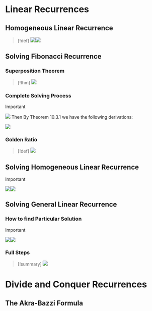 # Linear Recurrences
## Homogeneous Linear Recurrence
> [!def]
> ![](Recurrences.assets/image-20231210194946100.png)![](Recurrences.assets/image-20231210194955906.png)


## Solving Fibonacci Recurrence
### Superposition Theorem
> [!thm]
> ![](Recurrences.assets/image-20231210195242207.png)


### Complete Solving Process
> [!important]
> ![](Recurrences.assets/image-20231210195039608.png)
> Then By Theorem 10.3.1 we have the following derivations:
> 
> ![](Recurrences.assets/image-20231210195321217.png)



### Golden Ratio
> [!def]
> ![](Recurrences.assets/image-20231210195420511.png)



## Solving Homogeneous Linear Recurrence
> [!important]
> ![](Recurrences.assets/image-20231210201145203.png)![](Recurrences.assets/image-20231210201150635.png)






## Solving General Linear Recurrence
### How to find Particular Solution
> [!important]
> ![](Recurrences.assets/image-20231210201344955.png)![](Recurrences.assets/image-20231210201349602.png)



### Full Steps
> [!summary]
> ![](Recurrences.assets/image-20231210201102797.png)




# Divide and Conquer Recurrences
## The Akra-Bazzi Formula
